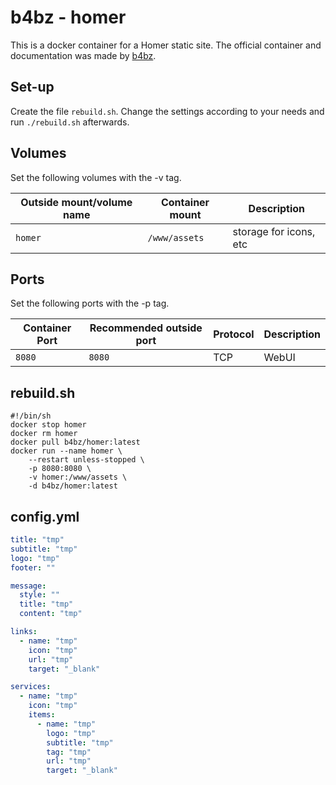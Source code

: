 # b4bz - homer

This is a docker container for a Homer static site.
The official container and documentation was made by [b4bz](https://hub.docker.com/r/b4bz/homer).

## Set-up

Create the file `rebuild.sh`.
Change the settings according to your needs and run `./rebuild.sh` afterwards.

## Volumes

Set the following volumes with the -v tag.

| Outside mount/volume name | Container mount | Description            |
| ------------------------- | --------------- | ---------------------- |
| `homer`                   | `/www/assets`   | storage for icons, etc |

## Ports

Set the following ports with the -p tag.

| Container Port | Recommended outside port | Protocol | Description |
| -------------- | ------------------------ | -------- | ----------- |
| `8080`         | `8080`                   | TCP      | WebUI       |

## rebuild.sh

```shell
#!/bin/sh
docker stop homer
docker rm homer
docker pull b4bz/homer:latest
docker run --name homer \
    --restart unless-stopped \
    -p 8080:8080 \
    -v homer:/www/assets \
    -d b4bz/homer:latest
```

## config.yml

```yml
title: "tmp"
subtitle: "tmp"
logo: "tmp"
footer: ""

message:
  style: ""
  title: "tmp"
  content: "tmp"

links:
  - name: "tmp"
    icon: "tmp"
    url: "tmp"
    target: "_blank"

services:
  - name: "tmp"
    icon: "tmp"
    items:
      - name: "tmp"
        logo: "tmp"
        subtitle: "tmp"
        tag: "tmp"
        url: "tmp"
        target: "_blank"
```

